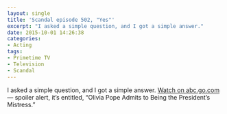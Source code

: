 ```yaml
---
layout: single
title: 'Scandal episode 502, "Yes"'
excerpt: "I asked a simple question, and I got a simple answer."
date: 2015-10-01 14:26:38
categories:
- Acting
tags:
- Primetime TV
- Television
- Scandal
---
```

I asked a simple question, and I got a simple answer. [Watch on abc.go.com](http://abc.go.com/shows/scandal/video/VDKA0_uqv8w95b) — spoiler alert, it’s entitled, “Olivia Pope Admits to Being the President’s Mistress.”
